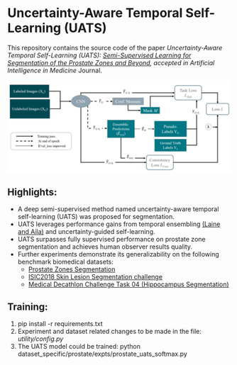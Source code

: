 # Uncertainty-Aware Temporal Self-Learning (UATS)

This repository contains the source code of the paper *Uncertainty-Aware Temporal Self-Learning (UATS): [Semi-Supervised Learning for Segmentation of the Prostate Zones and Beyond](https://arxiv.org/abs/2104.03840), accepted in Artificial Intelligence in Medicine* Journal.

![Concept of our method. For details we refer to our paper at .....](concept_diagram.PNG)

## Highlights:
- A deep semi-supervised method named uncertainty-aware temporal self-learning (UATS) was proposed for segmentation.
- UATS leverages performance gains from temporal ensembling [(Laine and Aila)](https://arxiv.org/abs/1610.02242) and uncertainty-guided self-learning.
- UATS surpasses fully supervised performance on prostate zone segmentation and achieves human observer results quality.
- Further experiments demonstrate its generalizability on the following benchmark biomedical datasets:
  - [Prostate Zones Segmentation](https://wiki.cancerimagingarchive.net/display/DOI/PROSTATEx+Zone+Segmentations/)
  - [ISIC2018 Skin Lesion Segmentation challenge](https://challenge2018.isic-archive.com/)
  - [Medical Decathlon Challenge Task 04 (Hippocampus Segmentation)](http://medicaldecathlon.com/)

## Training:
1. pip install -r requirements.txt
2. Experiment and dataset related changes to be made in the file: *utility/config.py*
3. The UATS model could be trained: python dataset_specific/prostate/expts/prostate_uats_softmax.py


